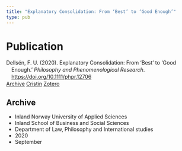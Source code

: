 ```yaml
---
title: "Explanatory Consolidation: From ‘Best’ to ‘Good Enough’"
type: pub
---
```

<h1>Publication</h1>
<article id="csl-bib-container-YMFBVRPP" class="csl-bib-container">
  <div class="csl-bib-body" style="line-height: 1.35; padding-left: 1em; text-indent:-1em;">
  <div class="csl-entry">Dells&#xE9;n, F. U. (2020). Explanatory Consolidation: From &#x2018;Best&#x2019; to &#x2018;Good Enough.&#x2019; <i>Philosophy and Phenomenological Research</i>. <a href="https://doi.org/10.1111/phpr.12706">https://doi.org/10.1111/phpr.12706</a></div>
</div>
  <div class="csl-bib-buttons">
    <a href="#taxonomy-article-YMFBVRPP" class="csl-bib-button">Archive</a>
    <a href="https://app.cristin.no/results/show.jsf?id=1828867" alt="Cristin URL" class="csl-bib-button">Cristin</a>
    <a href="http://zotero.org/groups/5022929/items/YMFBVRPP" alt="Zotero URL" class="csl-bib-button">Zotero</a>
  </div>
  <div id="csl-bib-meta-container-YMFBVRPP"></div>
</article>
<div id="csl-bib-meta-YMFBVRPP" class="csl-bib-meta">
  <article id="taxonomy-article-YMFBVRPP" class="taxonomy-article">
    <h1>Archive</h1>
    <ul>
      <li>Inland Norway University of Applied Sciences</li>
      <li>Inland School of Business and Social Sciences</li>
      <li>Department of Law, Philosophy and International studies</li>
      <li>2020</li>
      <li>September</li>
    </ul>
  </article>
</div>

